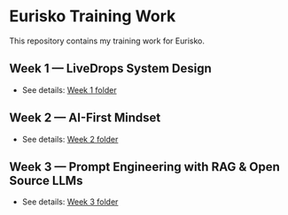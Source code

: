 # Eurisko Training Work

This repository contains my training work for Eurisko.

## Week 1 — LiveDrops System Design
- See details: [Week 1 folder](./week1/README.md)

## Week 2 — AI-First Mindset
- See details: [Week 2 folder](./docs/ai-first/)

## Week 3 — Prompt Engineering with RAG & Open Source LLMs
- See details: [Week 3 folder](./docs/prompting)

